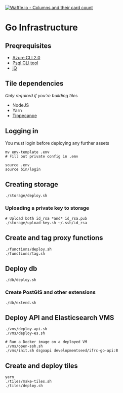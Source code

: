 [![Waffle.io - Columns and their card count](https://badge.waffle.io/IFRCGo/go-infrastructure.svg?columns=all)](https://waffle.io/IFRCGo/go-infrastructure)

# Go Infrastructure

## Preqrequisites

- [Azure CLI 2.0](https://docs.microsoft.com/en-us/cli/azure/install-azure-cli?view=azure-cli-latest)
- [Psql CLI tool](https://www.postgresql.org/docs/9.6/static/app-psql.html)
- [jQ](https://stedolan.github.io/jq/)

## Tile dependencies

*Only required if you're building tiles*

- NodeJS
- Yarn
- [Tippecanoe](https://github.com/mapbox/tippecanoe)

## Logging in

You must login before deploying any further assets

```(bash)
mv env-template .env
# Fill out private config in .env

source .env
source bin/login
```

## Creating storage

```(bash)
./storage/deploy.sh
```

### Uploading a private key to storage

```(bash)
# Upload both id_rsa *and* id_rsa.pub
./storage/upload-key.sh ~/.ssh/id_rsa
```

## Create and tag proxy functions

```(bash)
./functions/deploy.sh
./functions/tag.sh
```

## Deploy db

```(bash)
./db/deploy.sh
```

### Create PostGIS and other extensions

```(bash)
./db/extend.sh
```

## Deploy API and Elasticsearch VMS

```(bash)
./vms/deploy-api.sh
./vms/deploy-es.sh

# Run a Docker image on a deployed VM
./vms/open-ssh.sh
./vms/init.sh dsgoapi developmentseed/ifrc-go-api:8
```

## Create and deploy tiles

```(bash)
yarn
./tiles/make-tiles.sh
./tiles/deploy.sh
```
